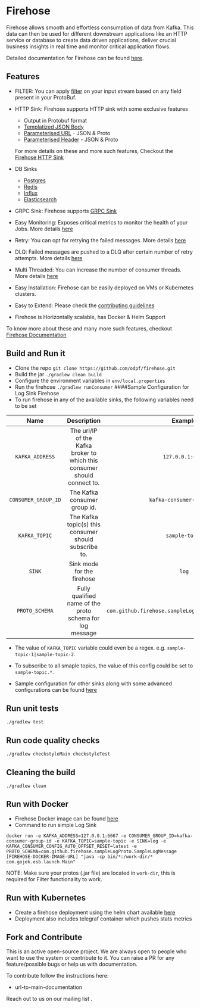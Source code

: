 # Firehose
Firehose allows smooth and effortless consumption of data from Kafka. This data can then be used for different downstream applications like an HTTP service or database to create data driven applications, deliver crucial business insights in real time and monitor critical application flows.

Detailed documentation for Firehose can be found [here](). 
## Features
* FILTER: You can apply [filter]() on your input stream based on any field present in your ProtoBuf.
* HTTP Sink: Firehose supports HTTP sink with some exclusive features
    * Output in Protobuf format
    * [Templatized JSON Body]()
    * [Parameterised URL]() - JSON & Proto
    * [Parameterised Header]() - JSON & Proto

    For more details on these and more such features, Checkout the [Firehose HTTP Sink]()
* DB Sinks
    * [Postgres]()
    * [Redis]()
    * [Influx]()
    * [Elasticsearch]()
* GRPC Sink: Firehose supports [GRPC Sink]()
* Easy Monitoring: Exposes critical metrics to monitor the health of your Jobs. More details [here]()
* Retry: You can opt for retrying the failed messages. More details [here]()
* DLQ: Failed messages are pushed to a DLQ after certain number of retry attempts. More details [here]()
* Multi Threaded: You can increase the number of consumer threads. More details [here]()
* Easy Installation: Firehose can be easily deployed on VMs or Kubernetes clusters.
* Easy to Extend: Please check the [contributing guidelines]()
* Firehose is Horizontally scalable, has Docker & Helm Support

To know more about these and many more such features, checkout [Firehose Documentation]() 

## Build and Run it
* Clone the repo `git clone https://github.com/odpf/firehose.git`
* Build the jar `./gradlew clean build`
* Configure the environment variables in `env/local.properties`
* Run the firehose `./gradlew runConsumer`
####Sample Configuration for Log Sink Firehose
* To run firehose in any of the available sinks, the following variables need to be set

|        Name         |                              Description                              |          Example          |
| :-----------------: | :-------------------------------------------------------------------: | :-----------------------: |
|   `KAFKA_ADDRESS`   | The url/IP of the Kafka broker to which this consumer should connect to. |   `127.0.0.1:6667`   |
| `CONSUMER_GROUP_ID` |                     The Kafka consumer group id.                      | `kafka-consumer-group-id` |
|    `KAFKA_TOPIC`    |         The Kafka topic(s) this consumer should subscribe to.         |      `sample-topic`       |
|       `SINK`        |                      Sink mode for the firehose                       |          `log`            |
|   `PROTO_SCHEMA`    |              Fully qualified name of the proto schema for log message | `com.github.firehose.sampleLogProto.SampleLogMessage`  |

* The value of `KAFKA_TOPIC` variable could even be a regex. e.g. `sample-topic-1|sample-topic-2`.
* To subscribe to all smaple topics, the value of this config could be set to `sample-topic.*`.

* Sample configuration for other sinks along with some advanced configurations can be found [here]()

## Run unit tests
`./gradlew test`

## Run code quality checks
`./gradlew checkstyleMain checkstyleTest`

## Cleaning the build
`./gradlew clean`

## Run with Docker
* Firehose Docker image can be found [here]()
* Command to run simple Log Sink
```
docker run -e KAFKA_ADDRESS=127.0.0.1:6667 -e CONSUMER_GROUP_ID=kafka-consumer-group-id -e KAFKA_TOPIC=sample-topic -e SINK=log -e KAFKA_CONSUMER_CONFIG_AUTO_OFFSET_RESET=latest -e PROTO_SCHEMA=com.github.firehose.sampleLogProto.SampleLogMessage [FIREHOSE-DOCKER-IMAGE-URL] "java -cp bin/*:/work-dir/* com.gojek.esb.launch.Main"
```
NOTE: Make sure your protos (.jar file) are located in `work-dir`, this is required for Filter functionality to work.

## Run with Kubernetes
* Create a firehose deployment using the helm chart available [here]()
* Deployment also includes telegraf container which pushes stats metrics


## Fork and Contribute
This is an active open-source project. We are always open to people who want to use the system or contribute to it. You can raise a PR for any feature/possible bugs or help us with documentation.

To contribute follow the instructions here:
* url-to-main-documentation

Reach out to us on our mailing list <mailing-list>.
